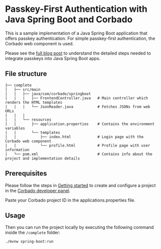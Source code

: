 # Passkey-First Authentication with Java Spring Boot and Corbado

This is a sample implementation of a Java Spring Boot application that offers passkey authentication. For simple passkey-first authentication, the Corbado web component is used.

Please see the [full blog post](https://www.corbado.com/blog/passkeys-java-spring-boot) to understand the detailed steps needed to integrate passkeys into Java Spring Boot apps.

## File structure

```
├── complete
|   ├── src/main
|   |   ├── java/com/corbado/springboot
|   |   |   ├── FrontendController.java   # Main controller which renders the HTML templates
|   |   |   └── JsonReader.java           # Fetches JSONs from web URLs
|   |   |
|   |   └── resources
|   |       ├── application.properties    # Contains the environment variables
|   |       └── templates
|   |           ├── index.html            # Login page with the Corbado web component
|   |           └── profile.html          # Profile page with user information
|   └── pom.xml                           # Contains info about the project and implementation details
```

## Prerequisites

Please follow the steps in [Getting started](https://docs.corbado.com/overview/getting-started) to create and configure
a project in the [Corbado developer panel](https://app.corbado.com/signin#register).

Paste your Corbado project ID in the applications.properties file.

## Usage

Then you can run the project locally by executing the following command inside the `/complete` folder:

```bash
./mvnw spring-boot:run
```
